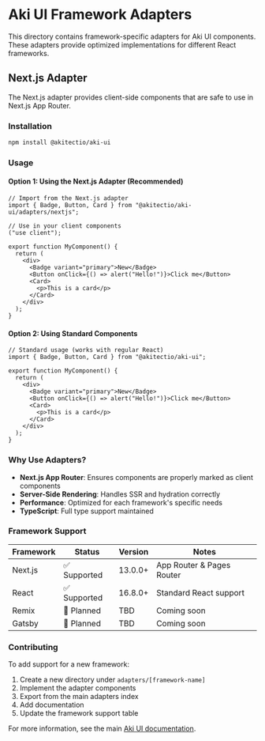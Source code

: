 # Aki UI Framework Adapters

This directory contains framework-specific adapters for Aki UI components. These adapters provide optimized implementations for different React frameworks.

## Next.js Adapter

The Next.js adapter provides client-side components that are safe to use in Next.js App Router.

### Installation

```bash
npm install @akitectio/aki-ui
```

### Usage

#### Option 1: Using the Next.js Adapter (Recommended)

```tsx
// Import from the Next.js adapter
import { Badge, Button, Card } from "@akitectio/aki-ui/adapters/nextjs";

// Use in your client components
("use client");

export function MyComponent() {
  return (
    <div>
      <Badge variant="primary">New</Badge>
      <Button onClick={() => alert("Hello!")}>Click me</Button>
      <Card>
        <p>This is a card</p>
      </Card>
    </div>
  );
}
```

#### Option 2: Using Standard Components

```tsx
// Standard usage (works with regular React)
import { Badge, Button, Card } from "@akitectio/aki-ui";

export function MyComponent() {
  return (
    <div>
      <Badge variant="primary">New</Badge>
      <Button onClick={() => alert("Hello!")}>Click me</Button>
      <Card>
        <p>This is a card</p>
      </Card>
    </div>
  );
}
```

### Why Use Adapters?

- **Next.js App Router**: Ensures components are properly marked as client components
- **Server-Side Rendering**: Handles SSR and hydration correctly
- **Performance**: Optimized for each framework's specific needs
- **TypeScript**: Full type support maintained

### Framework Support

| Framework | Status       | Version | Notes                     |
| --------- | ------------ | ------- | ------------------------- |
| Next.js   | ✅ Supported | 13.0.0+ | App Router & Pages Router |
| React     | ✅ Supported | 16.8.0+ | Standard React support    |
| Remix     | 🔄 Planned   | TBD     | Coming soon               |
| Gatsby    | 🔄 Planned   | TBD     | Coming soon               |

### Contributing

To add support for a new framework:

1. Create a new directory under `adapters/[framework-name]`
2. Implement the adapter components
3. Export from the main adapters index
4. Add documentation
5. Update the framework support table

For more information, see the main [Aki UI documentation](https://aki-ui.akitect.io).
